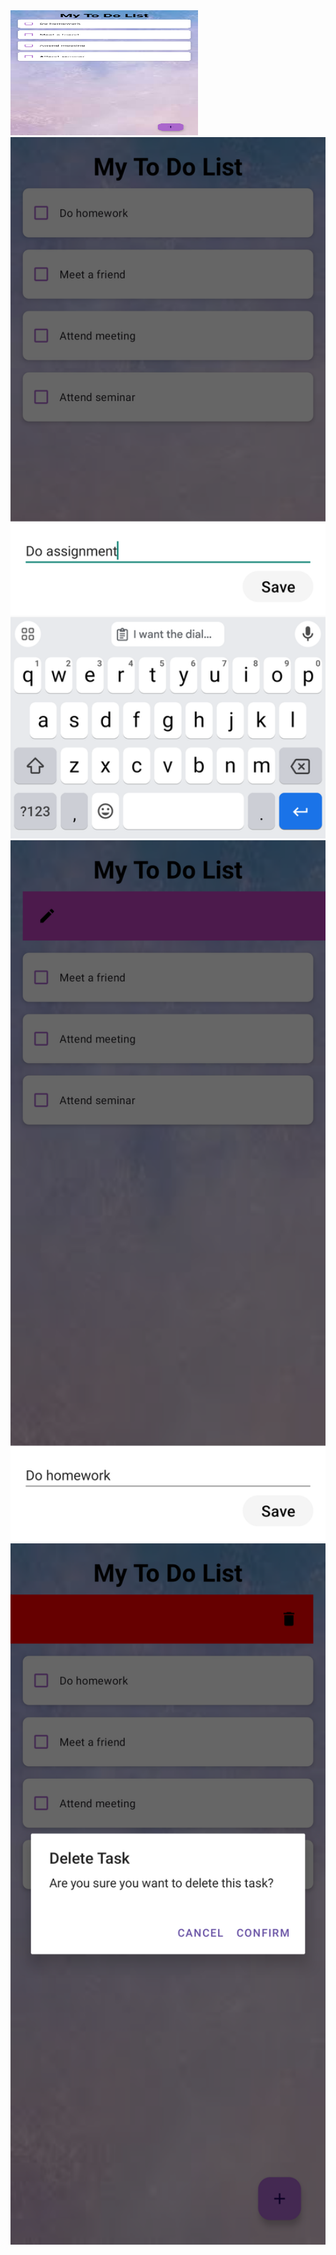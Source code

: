 <img src="https://github.com/Kesh02/MyToDoApp/blob/master/home.png" width="300" height="200">
<img src="https://github.com/Kesh02/MyToDoApp/blob/master/add.png" width="600">
<img src="https://github.com/Kesh02/MyToDoApp/blob/master/edit.png" width="600">
<img src="https://github.com/Kesh02/MyToDoApp/blob/master/delete.png" width="600">
